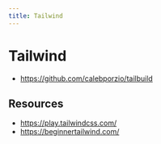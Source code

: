 ```yaml
---
title: Tailwind
---
```


# Tailwind

- https://github.com/calebporzio/tailbuild

## Resources

- https://play.tailwindcss.com/
- https://beginnertailwind.com/
